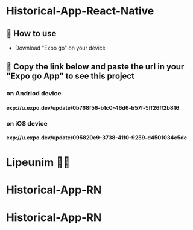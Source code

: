 # Historical-App-React-Native

## 📝 How to use

- Download "Expo go" on your device

## 🚀 Copy the link below and paste the url in your "Expo go App" to see this project

### on Andriod device

#### exp://u.expo.dev/update/0b768f56-b1c0-46d6-b57f-5ff26ff2b816

### on iOS device

#### exp://u.expo.dev/update/095820e9-3738-41f0-9259-d4501034e5dc

# Lipeunim 🚀🚀

# Historical-App-RN
# Historical-App-RN
